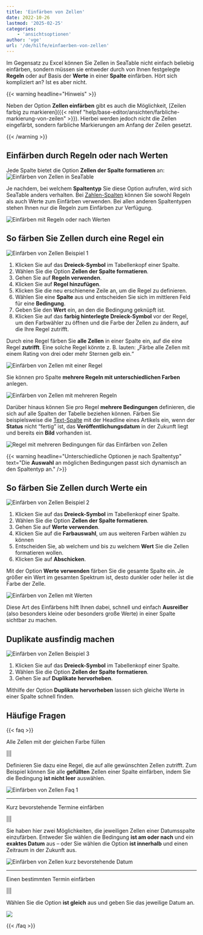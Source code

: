 ```yaml
---
title: 'Einfärben von Zellen'
date: 2022-10-26
lastmod: '2025-02-25'
categories:
    - 'ansichtsoptionen'
author: 'vge'
url: '/de/hilfe/einfaerben-von-zellen'
---
```


Im Gegensatz zu Excel können Sie Zellen in SeaTable nicht einfach beliebig einfärben, sondern müssen sie entweder durch von Ihnen festgelegte **Regeln** oder auf Basis der **Werte** in einer **Spalte** einfärben. Hört sich kompliziert an? Ist es aber nicht.

{{< warning  headline="Hinweis" >}}

Neben der Option **Zellen einfärben** gibt es auch die Möglichkeit, [Zeilen farbig zu markieren]({{< relref "help/base-editor/ansichten/farbliche-markierung-von-zeilen" >}}). Hierbei werden jedoch nicht die Zellen eingefärbt, sondern farbliche Markierungen am Anfang der Zeilen gesetzt.

{{< /warning >}}

## Einfärben durch Regeln oder nach Werten

Jede Spalte bietet die Option **Zellen der Spalte formatieren** an: ![Einfärben von Zellen in SeaTable](https://seatable.io/wp-content/uploads/2022/10/color-cells.png)

Je nachdem, bei welchem **Spaltentyp** Sie diese Option aufrufen, wird sich SeaTable anders verhalten. Bei [Zahlen-Spalten](https://seatable.io/docs/text-und-zahlen/die-zahlen-spalte/) können Sie sowohl Regeln als auch Werte zum Einfärben verwenden. Bei allen anderen Spaltentypen stehen Ihnen nur die Regeln zum Einfärben zur Verfügung.

![Einfärben mit Regeln oder nach Werten](https://seatable.io/wp-content/uploads/2022/10/color-cells-rules-values.png)

## So färben Sie Zellen durch eine Regel ein

![Einfärben von Zellen Beispiel 1](images/einfaerben-von-zellen-beispiel-1-1.gif)

1. Klicken Sie auf das **Dreieck-Symbol** im Tabellenkopf einer Spalte.
2. Wählen Sie die Option **Zellen der Spalte formatieren**.
3. Gehen Sie auf **Regeln verwenden**.
4. Klicken Sie auf **Regel hinzufügen**.
5. Klicken Sie die neu erschienene Zeile an, um die Regel zu definieren.
6. Wählen Sie eine **Spalte** aus und entscheiden Sie sich im mittleren Feld für eine **Bedingung**.
7. Geben Sie den **Wert** ein, an den die Bedingung geknüpft ist.
8. Klicken Sie auf das **farbig hinterlegte Dreieck-Symbol** vor der Regel, um den Farbwähler zu öffnen und die Farbe der Zellen zu ändern, auf die Ihre Regel zutrifft.

Durch eine Regel färben Sie **alle Zellen** in einer Spalte ein, auf die eine Regel **zutrifft**. Eine solche Regel könnte z. B. lauten: „Färbe alle Zellen mit einem Rating von drei oder mehr Sternen gelb ein.“

![Einfärben von Zellen mit einer Regel](https://seatable.io/wp-content/uploads/2022/10/Einfaerben-von-Zellen-mit-einer-Regel.png)

Sie können pro Spalte **mehrere Regeln mit unterschiedlichen Farben** anlegen.

![Einfärben von Zellen mit mehreren Regeln](https://seatable.io/wp-content/uploads/2022/10/Einfaerben-von-Zellen-mit-mehreren-Regeln.png)

Darüber hinaus können Sie pro Regel **mehrere Bedingungen** definieren, die sich auf alle Spalten der Tabelle beziehen können. Färben Sie beispielsweise die [Text-Spalte](https://seatable.io/docs/text-und-zahlen/die-spalten-text-und-formatierter-text/) mit der Headline eines Artikels ein, wenn der **Status** nicht “fertig” ist, das **Veröffentlichungsdatum** in der Zukunft liegt und bereits ein **Bild** vorhanden ist.

![Regel mit mehreren Bedingungen für das Einfärben von Zellen](https://seatable.io/wp-content/uploads/2022/11/Regel-mit-mehreren-Bedingungen-fuer-die-farbliche-Zeilenmarkierung.png)

{{< warning  headline="Unterschiedliche Optionen je nach Spaltentyp"  text="Die **Auswahl** an möglichen Bedingungen passt sich dynamisch an den Spaltentyp an." />}}

## So färben Sie Zellen durch Werte ein

![Einfärben von Zellen Beispiel 2](images/einfaerben-von-zellen-beispiel-2-1.gif)

1. Klicken Sie auf das **Dreieck-Symbol** im Tabellenkopf einer Spalte.
2. Wählen Sie die Option **Zellen der Spalte formatieren**.
3. Gehen Sie auf **Werte verwenden**.
4. Klicken Sie auf die **Farbauswahl**, um aus weiteren Farben wählen zu können
5. Entscheiden Sie, ab welchem und bis zu welchem **Wert** Sie die Zellen formatieren wollen.
6. Klicken Sie auf **Abschicken**.

Mit der Option **Werte verwenden** färben Sie die gesamte Spalte ein. Je größer ein Wert im gesamten Spektrum ist, desto dunkler oder heller ist die Farbe der Zelle.

![Einfärben von Zellen mit Werten](images/einfaerben-von-zellen-2.png)

Diese Art des Einfärbens hilft Ihnen dabei, schnell und einfach **Ausreißer** (also besonders kleine oder besonders große Werte) in einer Spalte sichtbar zu machen.

## Duplikate ausfindig machen

![Einfärben von Zellen Beispiel 3](images/einfaerben-von-zellen-beispiel-3.gif)

1. Klicken Sie auf das **Dreieck-Symbol** im Tabellenkopf einer Spalte.
2. Wählen Sie die Option **Zellen der Spalte formatieren**.
3. Gehen Sie auf **Duplikate hervorheben**.

Mithilfe der Option **Duplikate hervorheben** lassen sich gleiche Werte in einer Spalte schnell finden.

## Häufige Fragen

{{< faq >}}

Alle Zellen mit der gleichen Farbe füllen

|||

Definieren Sie dazu eine Regel, die auf alle gewünschten Zellen zutrifft. Zum Beispiel können Sie alle **gefüllten** Zellen einer Spalte einfärben, indem Sie die Bedingung **ist nicht leer** auswählen.

![Einfärben von Zellen Faq 1](images/einfaerben-von-zellen-6.png)

---

Kurz bevorstehende Termine einfärben

|||

Sie haben hier zwei Möglichkeiten, die jeweiligen Zellen einer Datumsspalte einzufärben. Entweder Sie wählen die Bedingung **ist am oder nach** und ein **exaktes Datum** aus – oder Sie wählen die Option **ist innerhalb** und einen Zeitraum in der Zukunft aus.

![Einfärben von Zellen kurz bevorstehende Datum
](images/einfaerben-von-zellen-7.png)

---

Einen bestimmten Termin einfärben

|||

Wählen Sie die Option **ist gleich** aus und geben Sie das jeweilige Datum an.

![](images/einfaerben-von-zellen-8.png)

{{< /faq >}}
